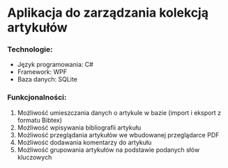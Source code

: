 # Aplikacja do zarządzania kolekcją artykułów
<h3>Technologie:</h3>
<ul>
  <li>Język programowania: C#</li>
  <li>Framework: WPF</li>
  <li>Baza danych: SQLite</li>
</ul>

<h3>Funkcjonalności:</h3>
<ol>
  <li>Możliwość umieszczania danych o artykule w bazie (import i eksport z formatu Bibtex)</li>
  <li>Możliwość wpisywania bibliografii artykułu</li>
  <li>Możliwość przeglądania artykułów we wbudowanej przeglądarce PDF</li>
  <li>Możliwość dodawania komentarzy do artykułu</li>
  <li>Możliwość grupowania artykułów na podstawie podanych słów kluczowych</li>
</ol>
